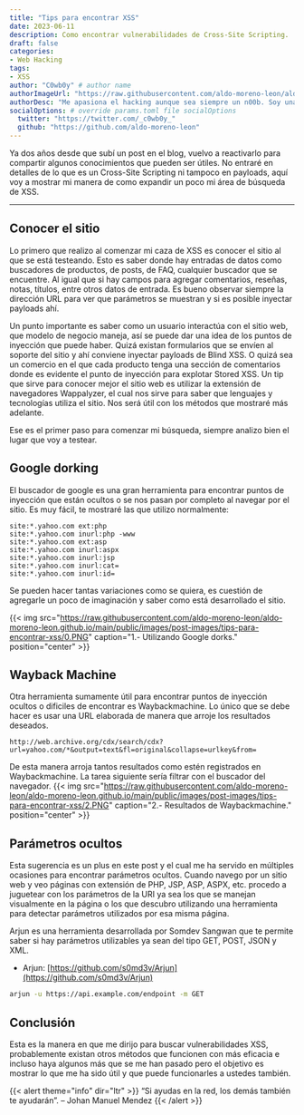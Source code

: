 ```yaml
---
title: "Tips para encontrar XSS"
date: 2023-06-11
description: Como encontrar vulnerabilidades de Cross-Site Scripting.
draft: false
categories:
- Web Hacking
tags:
- XSS
author: "C0wb0y" # author name
authorImageUrl: "https://raw.githubusercontent.com/aldo-moreno-leon/aldo-moreno-leon.github.io/main/public/images/post-images/desert-bunker/justice.jpg" # your image url. We use `authorImageUrl` first. If not set, we use `authorImage`.
authorDesc: "Me apasiona el hacking aunque sea siempre un n00b. Soy una persona extremadamente curiosa. Leer libros, ver películas y series, son solo algunos de tantos hobbies que disfruto hacer." # author description
socialOptions: # override params.toml file socialOptions
  twitter: "https://twitter.com/_c0wb0y_"
  github: "https://github.com/aldo-moreno-leon"
---
```


Ya dos años desde que subí un post en el blog, vuelvo a reactivarlo para compartir algunos conocimientos que pueden ser útiles.
No entraré en detalles de lo que es un Cross-Site Scripting ni tampoco en payloads, aquí voy a mostrar mi manera de como expandir un poco mi área de búsqueda de XSS.
<!--more-->
---

## Conocer el sitio

Lo primero que realizo al comenzar mi caza de XSS es conocer el sitio al que se está testeando. Esto es saber donde hay entradas de datos como buscadores de productos, de posts, de FAQ, cualquier buscador que se encuentre. Al igual que si hay campos para agregar comentarios, reseñas, notas, títulos, entre otros datos de entrada. Es bueno observar siempre la dirección URL para ver que parámetros se muestran y si es posible inyectar payloads ahí.

Un punto importante es saber como un usuario interactúa con el sitio web, que modelo de negocio maneja, así se puede dar una idea de los puntos de inyección que puede haber. Quizá existan formularios que se envíen al soporte del sitio y ahí conviene inyectar payloads de Blind XSS. O quizá sea un comercio en el que cada producto tenga una sección de comentarios donde es evidente el punto de inyección para explotar Stored XSS.
Un tip que sirve para conocer mejor el sitio web es utilizar la extensión de navegadores Wappalyzer, el cual nos sirve para saber que lenguajes y tecnologías utiliza el sitio. Nos será útil con los métodos que mostraré más adelante.

Ese es el primer paso para comenzar mi búsqueda, siempre analizo bien el lugar que voy a testear.

## Google dorking
El buscador de google es una gran herramienta para encontrar puntos de inyección que están ocultos o se nos pasan por completo al navegar por el sitio.
Es muy fácil, te mostraré las que utilizo normalmente:
```text
site:*.yahoo.com ext:php
site:*.yahoo.com inurl:php -www
site:*.yahoo.com ext:asp
site:*.yahoo.com inurl:aspx
site:*.yahoo.com inurl:jsp
site:*.yahoo.com inurl:cat=
site:*.yahoo.com inurl:id=
```
Se pueden hacer tantas variaciones como se quiera, es cuestión de agregarle un poco de imaginación y saber como está desarrollado el sitio.

{{< img src="https://raw.githubusercontent.com/aldo-moreno-leon/aldo-moreno-leon.github.io/main/public/images/post-images/tips-para-encontrar-xss/0.PNG" caption="1.- Utilizando Google dorks." position="center" >}}

## Wayback Machine
Otra herramienta sumamente útil para encontrar puntos de inyección ocultos o dificiles de encontrar es Waybackmachine.
Lo único que se debe hacer es usar una URL elaborada de manera que arroje los resultados deseados.
```text
http://web.archive.org/cdx/search/cdx?url=yahoo.com/*&output=text&fl=original&collapse=urlkey&from=
```
De esta manera arroja tantos resultados como estén registrados en Waybackmachine. La tarea siguiente sería filtrar con el buscador del navegador.
{{< img src="https://raw.githubusercontent.com/aldo-moreno-leon/aldo-moreno-leon.github.io/main/public/images/post-images/tips-para-encontrar-xss/2.PNG" caption="2.- Resultados de Waybackmachine." position="center" >}}

## Parámetros ocultos
Esta sugerencia es un plus en este post y el cual me ha servido en múltiples ocasiones para encontrar parámetros ocultos.
Cuando navego por un sitio web y veo páginas con extensión de PHP, JSP, ASP, ASPX, etc. procedo a juguetear con los parámetros de la URI ya sea los que se manejan visualmente en la página o los que descubro utilizando una herramienta para detectar parámetros utilizados por esa misma página.

Arjun es una herramienta desarrollada por Somdev Sangwan que te permite saber si hay parámetros utilizables ya sean del tipo GET, POST, JSON y XML.
- Arjun: [https://github.com/s0md3v/Arjun](https://github.com/s0md3v/Arjun)
```bash
arjun -u https://api.example.com/endpoint -m GET
```

## Conclusión
Esta es la manera en que me dirijo para buscar vulnerabilidades XSS, probablemente existan otros métodos que funcionen con más eficacia e incluso haya algunos más que se me han pasado pero el objetivo es mostrar lo que me ha sido útil y que puede funcionarles a ustedes también.

{{< alert theme="info" dir="ltr" >}}
“Si ayudas en la red, los demás también te ayudarán”. – Johan Manuel Mendez
{{< /alert >}}